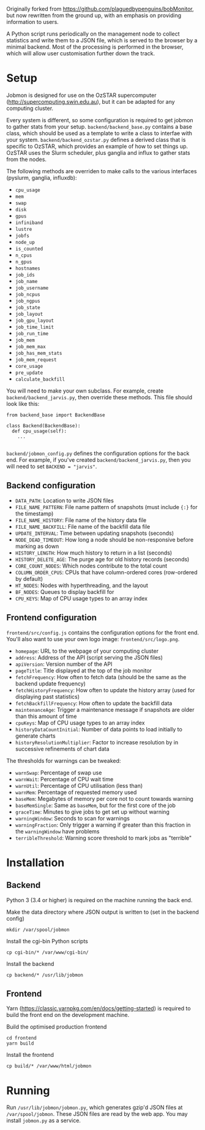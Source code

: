 Originally forked from https://github.com/plaguedbypenguins/bobMonitor, but now rewritten from the ground up, with an emphasis on providing information to users.

A Python script runs periodically on the management node to collect statistics and write them to a JSON file, which is served to the browser by a minimal backend. Most of the processing is performed in the browser, which will allow user customisation further down the track.

# Setup
Jobmon is designed for use on the OzSTAR supercomputer (http://supercomputing.swin.edu.au), but it can be adapted for any computing cluster.

Every system is different, so some configuration is required to get jobmon to gather stats from your setup. `backend/backend_base.py` contains a base class, which should be used as a template to write a class to interfae with your system. `backend/backend_ozstar.py` defines a derived class that is specific to OzSTAR, which provides an example of how to set things up. OzSTAR uses the Slurm scheduler, plus ganglia and influx to gather stats from the nodes. 

The following methods are overriden to make calls to the various interfaces (pyslurm, ganglia, influxdb):
- `cpu_usage`
- `mem`
- `swap`
- `disk`
- `gpus`
- `infiniband`
- `lustre`
- `jobfs`
- `node_up`
- `is_counted`
- `n_cpus`
- `n_gpus`
- `hostnames`
- `job_ids`
- `job_name`
- `job_username`
- `job_ncpus`
- `job_ngpus`
- `job_state`
- `job_layout`
- `job_gpu_layout`
- `job_time_limit`
- `job_run_time`
- `job_mem`
- `job_mem_max`
- `job_has_mem_stats`
- `job_mem_request`
- `core_usage`
- `pre_update`
- `calculate_backfill`

You will need to make your own subclass. For example, create `backend/backend_jarvis.py`, then override these methods. This file should look like this:

```
from backend_base import BackendBase

class Backend(BackendBase):
  def cpu_usage(self):
    ...
    
```

`backend/jobmon_config.py` defines the configuration options for the back end. For example, if you've created `backend/backend_jarvis.py`, then you will need to set `BACKEND = "jarvis"`. 

## Backend configuration
- `DATA_PATH`: Location to write JSON files
- `FILE_NAME_PATTERN`: File name pattern of snapshots (must include `{:}` for the timestamp)
- `FILE_NAME_HISTORY`: File name of the history data file
- `FILE_NAME_BACKFILL`: File name of the backfill data file
- `UPDATE_INTERVAL`: Time between updating snapshots (seconds)
- `NODE_DEAD_TIMEOUT`: How long a node should be non-responsive before marking as down
- `HISTORY_LENGTH`: How much history to return in a list (seconds)
- `HISTORY_DELETE_AGE`: The purge age for old history records (seconds)
- `CORE_COUNT_NODES`: Which nodes contribute to the total count
- `COLUMN_ORDER_CPUS`: CPUs that have column-ordered cores (row-ordered by default)
- `HT_NODES`: Nodes with hyperthreading, and the layout
- `BF_NODES`: Queues to display backfill for
- `CPU_KEYS`: Map of CPU usage types to an array index

## Frontend configuration
`frontend/src/config.js` contains the configuration options for the front end. You'll also want to use your own logo image: `frontend/src/logo.png`.

- `homepage`: URL to the webpage of your computing cluster
- `address`: Address of the API (script serving the JSON files)
- `apiVersion`: Version number of the API
- `pageTitle`: Title displayed at the top of the job monitor
- `fetchFrequency`: How often to fetch data (should be the same as the backend update frequency)
- `fetchHistoryFrequency`: How often to update the history array (used for displaying past statistics)
- `fetchBackfillFrequency`: How often to update the backfill data
- `maintenanceAge`: Trigger a maintenance message if snapshots are older than this amount of time
- `cpuKeys`: Map of CPU usage types to an array index
- `historyDataCountInitial`: Number of data points to load initially to generate charts
- `historyResolutionMultiplier`: Factor to increase resolution by in successive refinements of chart data

The thresholds for warnings can be tweaked:
- `warnSwap`: Percentage of swap use
- `warnWait`: Percentage of CPU wait time
- `warnUtil`: Percentage of CPU utilisation (less than)
- `warnMem`: Percentage of requested memory used
- `baseMem`: Megabytes of memory per core not to count towards warning
- `baseMemSingle`: Same as `baseMem`, but for the first core of the job
- `graceTime`: Minutes to give jobs to get set up without warning
- `warningWindow`: Seconds to scan for warnings
- `warningFraction`: Only trigger a warning if greater than this fraction in the `warningWindow` have problems
- `terribleThreshold`: Warning score threshold to mark jobs as "terrible"

# Installation

## Backend

Python 3 (3.4 or higher) is required on the machine running the back end.

Make the data directory where JSON output is written to (set in the backend config)
```
mkdir /var/spool/jobmon
```

Install the cgi-bin Python scripts
```
cp cgi-bin/* /var/www/cgi-bin/
```

Install the backend
```
cp backend/* /usr/lib/jobmon
```

## Frontend

Yarn (https://classic.yarnpkg.com/en/docs/getting-started) is required to build the front end on the development machine.

Build the optimised production frontend
```
cd frontend
yarn build
```

Install the frontend
```
cp build/* /var/www/html/jobmon
```

# Running

Run `/usr/lib/jobmon/jobmon.py`, which generates gzip'd JSON files at `/var/spool/jobmon`. These JSON files are read by the web app. You may install `jobmon.py` as a service.
